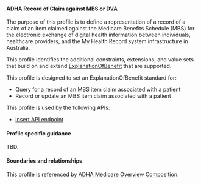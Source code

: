 #### ADHA Record of Claim against MBS or DVA
The purpose of this profile is to define a representation of a record of a claim of an item claimed against the Medicare Benefits Schedule (MBS) for the electronic exchange of digital health information between individuals, healthcare providers, and the My Health Record system infrastructure in Australia.

This profile identifies the additional constraints, extensions, and value sets that build on and extend [ExplanationOfBenefit](http://hl7.org/fhir/R4/explanationofbenefit.html) that are supported. 

This profile is designed to set an ExplanationOfBenefit standard for:
* Query for a record of an MBS item claim associated with a patient
* Record or update an MBS item claim associated with a patient

This profile is used by the following APIs:
* [insert API endpoint](StructureDefinition-TBD-1.html)


#### Profile specific guidance
TBD.


#### Boundaries and relationships
This profile is referenced by 
[ADHA Medicare Overview Composition](StructureDefinition-dh-composition-mov-1.html).


